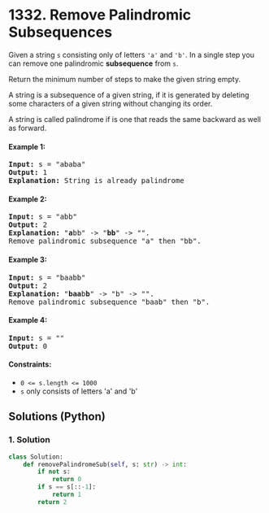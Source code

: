 # 1332. Remove Palindromic Subsequences
Given a string ```s``` consisting only of letters ```'a'``` and ```'b'```. In a single step you can remove one palindromic **subsequence** from ```s```.

Return the minimum number of steps to make the given string empty.

A string is a subsequence of a given string, if it is generated by deleting some characters of a given string without changing its order.

A string is called palindrome if is one that reads the same backward as well as forward.

#### Example 1:
<pre>
<strong>Input:</strong> s = "ababa"
<strong>Output:</strong> 1
<strong>Explanation:</strong> String is already palindrome
</pre>

#### Example 2:
<pre>
<strong>Input:</strong> s = "abb"
<strong>Output:</strong> 2
<strong>Explanation:</strong> "<strong>a</strong>bb" -> "<strong>bb</strong>" -> "". 
Remove palindromic subsequence "a" then "bb".
</pre>

#### Example 3:
<pre>
<strong>Input:</strong> s = "baabb"
<strong>Output:</strong> 2
<strong>Explanation:</strong> "<strong>baa</strong>b<strong>b</strong>" -> "b" -> "". 
Remove palindromic subsequence "baab" then "b".
</pre>

#### Example 4:
<pre>
<strong>Input:</strong> s = ""
<strong>Output:</strong> 0
</pre>

#### Constraints:
* ```0 <= s.length <= 1000```
* ```s``` only consists of letters 'a' and 'b'

## Solutions (Python)

### 1. Solution
```Python
class Solution:
    def removePalindromeSub(self, s: str) -> int:
        if not s:
            return 0
        if s == s[::-1]:
            return 1
        return 2
```
